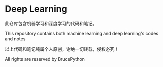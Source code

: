 # Deep Learning

此仓库包含机器学习和深度学习的代码和笔记。

This repository contains both machine learning and deep learning's codes and notes

以上代码和笔记纯属个人原创，谢绝一切转载，侵权必究！

All rights are reserved by BrucePython
